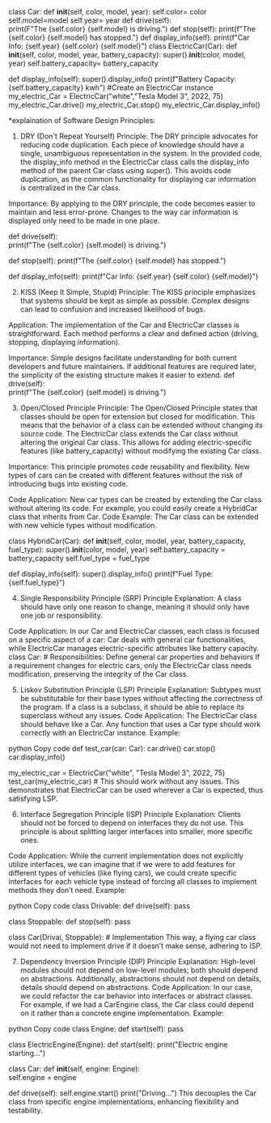 
class Car: 
    def __init__(self, color, model, year): 
        self.color= color 
        self.model=model 
        self.year= year 
    def drive(self):    
        print(F"The {self.color} {self.model} is driving.") 
    def stop(self): 
        print(f"The {self.color} {self.model} has stopped.") 
    def display_info(self): 
        print(f"Car Info: {self.year} {self.color} {self.model}") 
class ElectricCar(Car): 
    def __init__(self, color, model, year, battery_capacity): 
        super().__init__(color, model, year) 
        self.battery_capacity= battery_capacity 
        
   def display_info(self): 
        super().display_info() 
        print(f"Battery Capacity: {self.battery_capacity} kwh") 
    #Create an ElectricCar instance 
my_electric_Car = ElectricCar("white","Tesla Model 3", 2022, 75) 
my_electric_Car.drive()
my_electric_Car.stop()
my_electric_Car.display_info()



*explaination of Software Design Principles:

1. DRY (Don't Repeat Yourself)
Principle: The DRY principle advocates for reducing code duplication. Each piece of knowledge should have a single, unambiguous representation in the system.
In the provided code, the display_info method in the ElectricCar class calls the display_info method of the parent Car class using super(). This avoids code duplication,
as the common functionality for displaying car information is centralized in the Car class.

Importance: By applying to the DRY principle, the code becomes easier to maintain and less error-prone. Changes to the way car information is displayed only need to be made in one place.

 def drive(self):    
        print(f"The {self.color} {self.model} is driving.") 

def stop(self): 
        print(f"The {self.color} {self.model} has stopped.") 

def display_info(self): 
        print(f"Car Info: {self.year} {self.color} {self.model}") 

2. KISS (Keep It Simple, Stupid)
Principle: The KISS principle emphasizes that systems should be kept as simple as possible. Complex designs can lead to confusion and increased likelihood of bugs.

Application: The implementation of the Car and ElectricCar classes is straightforward. Each method performs a clear and defined action (driving, stopping, displaying information).

Importance: Simple designs facilitate understanding for both current developers and future maintainers. If additional features are required later, the simplicity of the existing structure makes it easier to extend.
def drive(self):    
    print(f"The {self.color} {self.model} is driving.") 

3. Open/Closed Principle
Principle: The Open/Closed Principle states that classes should be open for extension but closed for modification. This means that the behavior of a class can be extended without changing its source code.
The ElectricCar class extends the Car class without altering the original Car class. This allows for adding electric-specific features (like battery_capacity) without modifying the existing Car class.

Importance: This principle promotes code reusability and flexibility. New types of cars can be created with different features without the risk of introducing bugs into existing code.

Code Application:
New car types can be created by extending the Car class without altering its code. For example, you could easily create a HybridCar class that inherits from Car.
   Code Example: The Car class can be extended with new vehicle types without modification.
   
class HybridCar(Car):
def __init__(self, color, model, year, battery_capacity, fuel_type):
        super().__init__(color, model, year)
        self.battery_capacity = battery_capacity
        self.fuel_type = fuel_type

def display_info(self):
        super().display_info()
        print(f"Fuel Type: {self.fuel_type}")    

4. Single Responsibility Principle (SRP)
Principle Explanation: A class should have only one reason to change, meaning it should only have one job or responsibility.

Code Application:
In our Car and ElectricCar classes, each class is focused on a specific aspect of a car: Car deals with general car functionalities, while ElectricCar manages electric-specific attributes like battery capacity.
class Car: 
    # Responsibilities: Define general car properties and behaviors
If a requirement changes for electric cars, only the ElectricCar class needs modification, preserving the integrity of the Car class.

5. Liskov Substitution Principle (LSP)
Principle Explanation: Subtypes must be substitutable for their base types without affecting the correctness of the program. If a class is a subclass, it should be able to replace its superclass without any issues.
Code Application:
The ElectricCar class should behave like a Car. Any function that uses a Car type should work correctly with an ElectricCar instance.
Example:

python
Copy code
def test_car(car: Car):
    car.drive()
    car.stop()
    car.display_info()

my_electric_car = ElectricCar("white", "Tesla Model 3", 2022, 75)
test_car(my_electric_car)  # This should work without any issues.
This demonstrates that ElectricCar can be used wherever a Car is expected, thus satisfying LSP.

6. Interface Segregation Principle (ISP)
Principle Explanation: Clients should not be forced to depend on interfaces they do not use. This principle is about splitting larger interfaces into smaller, more specific ones.

Code Application:
While the current implementation does not explicitly utilize interfaces, we can imagine that if we were to add features for different types of vehicles (like flying cars), we could create specific interfaces for each vehicle type instead of forcing all classes to implement methods they don’t need.
Example:

python
Copy code
class Drivable:
    def drive(self):
        pass

class Stoppable:
    def stop(self):
        pass

class Car(Drivai, Stoppable):
    # Implementation
This way, a flying car class would not need to implement drive if it doesn’t make sense, adhering to ISP.

7. Dependency Inversion Principle (DIP)
Principle Explanation: High-level modules should not depend on low-level modules; both should depend on abstractions. Additionally, abstractions should not depend on details, details should depend on abstractions.
Code Application:
In our case, we could refactor the car behavior into interfaces or abstract classes. For example, if we had a CarEngine class, the Car class could depend on it rather than a concrete engine implementation.
Example:

python
Copy code
class Engine:
    def start(self):
        pass

class ElectricEngine(Engine):
    def start(self):
        print("Electric engine starting...")

class Car:
    def __init__(self, engine: Engine):  
        self.engine = engine

def drive(self):
        self.engine.start()
        print("Driving...")
This decouples the Car class from specific engine implementations, enhancing flexibility and testability.




